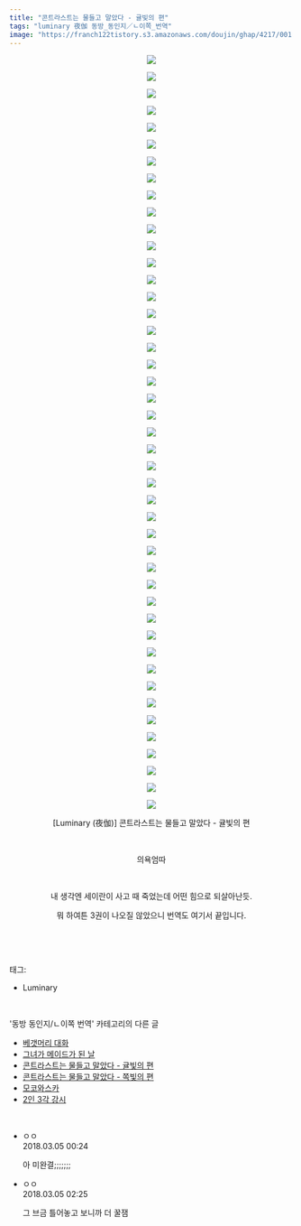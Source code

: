 ```yaml
---
title: "콘트라스트는 물들고 말았다 - 귤빛의 편"
tags: "luminary 夜伽 동방_동인지／ㄴ이쪽_번역"
image: "https://franch122tistory.s3.amazonaws.com/doujin/ghap/4217/001.jpg"
---
```

<div class="article">
<p style="text-align: center; clear: none; float: none;"><img src="{{ site.imgserver8 }}/ghap/4217/001.jpg"/></p>
<p style="text-align: center; clear: none; float: none;"><img src="{{ site.imgserver8 }}/ghap/4217/002.jpg"/></p>
<p style="text-align: center; clear: none; float: none;"><img src="{{ site.imgserver8 }}/ghap/4217/003.jpg"/></p>
<p style="text-align: center; clear: none; float: none;"><img src="{{ site.imgserver8 }}/ghap/4217/004.jpg"/></p>
<p style="text-align: center; clear: none; float: none;"><img src="{{ site.imgserver8 }}/ghap/4217/005.jpg"/></p>
<p style="text-align: center; clear: none; float: none;"><img src="{{ site.imgserver8 }}/ghap/4217/006.jpg"/></p>
<p style="text-align: center; clear: none; float: none;"><img src="{{ site.imgserver8 }}/ghap/4217/007.jpg"/></p>
<p style="text-align: center; clear: none; float: none;"><img src="{{ site.imgserver8 }}/ghap/4217/008.jpg"/></p>
<p style="text-align: center; clear: none; float: none;"><img src="{{ site.imgserver8 }}/ghap/4217/009.jpg"/></p>
<p style="text-align: center; clear: none; float: none;"><img src="{{ site.imgserver8 }}/ghap/4217/010.jpg"/></p>
<p style="text-align: center; clear: none; float: none;"><img src="{{ site.imgserver8 }}/ghap/4217/011.jpg"/></p>
<p style="text-align: center; clear: none; float: none;"><img src="{{ site.imgserver8 }}/ghap/4217/012.jpg"/></p>
<p style="text-align: center; clear: none; float: none;"><img src="{{ site.imgserver8 }}/ghap/4217/013.jpg"/></p>
<p style="text-align: center; clear: none; float: none;"><img src="{{ site.imgserver8 }}/ghap/4217/014.jpg"/></p>
<p style="text-align: center; clear: none; float: none;"><img src="{{ site.imgserver8 }}/ghap/4217/015.jpg"/></p>
<p style="text-align: center; clear: none; float: none;"><img src="{{ site.imgserver8 }}/ghap/4217/016.jpg"/></p>
<p style="text-align: center; clear: none; float: none;"><img src="{{ site.imgserver8 }}/ghap/4217/017.jpg"/></p>
<p style="text-align: center; clear: none; float: none;"><img src="{{ site.imgserver8 }}/ghap/4217/018.jpg"/></p>
<p style="text-align: center; clear: none; float: none;"><img src="{{ site.imgserver8 }}/ghap/4217/019.jpg"/></p>
<p style="text-align: center; clear: none; float: none;"><img src="{{ site.imgserver8 }}/ghap/4217/020.jpg"/></p>
<p style="text-align: center; clear: none; float: none;"><img src="{{ site.imgserver8 }}/ghap/4217/021.jpg"/></p>
<p style="text-align: center; clear: none; float: none;"><img src="{{ site.imgserver8 }}/ghap/4217/022.jpg"/></p>
<p style="text-align: center; clear: none; float: none;"><img src="{{ site.imgserver8 }}/ghap/4217/023.jpg"/></p>
<p style="text-align: center; clear: none; float: none;"><img src="{{ site.imgserver8 }}/ghap/4217/024.jpg"/></p>
<p style="text-align: center; clear: none; float: none;"><img src="{{ site.imgserver8 }}/ghap/4217/025.jpg"/></p>
<p style="text-align: center; clear: none; float: none;"><img src="{{ site.imgserver8 }}/ghap/4217/026.jpg"/></p>
<p style="text-align: center; clear: none; float: none;"><img src="{{ site.imgserver8 }}/ghap/4217/027.jpg"/></p>
<p style="text-align: center; clear: none; float: none;"><img src="{{ site.imgserver8 }}/ghap/4217/028.jpg"/></p>
<p style="text-align: center; clear: none; float: none;"><img src="{{ site.imgserver8 }}/ghap/4217/029.jpg"/></p>
<p style="text-align: center; clear: none; float: none;"><img src="{{ site.imgserver8 }}/ghap/4217/030.jpg"/></p>
<p style="text-align: center; clear: none; float: none;"><img src="{{ site.imgserver8 }}/ghap/4217/031.jpg"/></p>
<p style="text-align: center; clear: none; float: none;"><img src="{{ site.imgserver8 }}/ghap/4217/032.jpg"/></p>
<p style="text-align: center; clear: none; float: none;"><img src="{{ site.imgserver8 }}/ghap/4217/033.jpg"/></p>
<p style="text-align: center; clear: none; float: none;"><img src="{{ site.imgserver8 }}/ghap/4217/034.jpg"/></p>
<p style="text-align: center; clear: none; float: none;"><img src="{{ site.imgserver8 }}/ghap/4217/035.jpg"/></p>
<p style="text-align: center; clear: none; float: none;"><img src="{{ site.imgserver8 }}/ghap/4217/036.jpg"/></p>
<p style="text-align: center; clear: none; float: none;"><img src="{{ site.imgserver8 }}/ghap/4217/037.jpg"/></p>
<p style="text-align: center; clear: none; float: none;"><img src="{{ site.imgserver8 }}/ghap/4217/038.jpg"/></p>
<p style="text-align: center; clear: none; float: none;"><img src="{{ site.imgserver8 }}/ghap/4217/039.jpg"/></p>
<p style="text-align: center; clear: none; float: none;"><img src="{{ site.imgserver8 }}/ghap/4217/040.jpg"/></p>
<p style="text-align: center; clear: none; float: none;"><img src="{{ site.imgserver8 }}/ghap/4217/041.jpg"/></p>
<p style="text-align: center; clear: none; float: none;"><img src="{{ site.imgserver8 }}/ghap/4217/042.jpg"/></p>
<p style="text-align: center; clear: none; float: none;"><img src="{{ site.imgserver8 }}/ghap/4217/043.jpg"/></p>
<p style="text-align: center; clear: none; float: none;"><img src="{{ site.imgserver8 }}/ghap/4217/044.jpg"/></p>
<p style="text-align: center; clear: none; float: none;"><img src="{{ site.imgserver8 }}/ghap/4217/045.jpg"/></p>
<p style="text-align: center; clear: none; float: none;">[Luminary (夜伽)] 콘트라스트는 물들고 말았다 - 귤빛의 편</p>
<p style="text-align: center; clear: none; float: none;"><br/></p>
<p style="text-align: center; clear: none; float: none;">의욕엄따</p>
<p style="text-align: center; clear: none; float: none;"><br/></p>
<p style="text-align: center; clear: none; float: none;">내 생각엔 세이란이 사고 때 죽었는데 어떤 힘으로 되살아난듯.</p>
<p style="text-align: center; clear: none; float: none;">뭐 하여튼 3권이 나오질 않았으니 번역도 여기서 끝입니다.</p>
<p><br/></p>
</div><br/>
<div class="tagTrail">
<p>태그: </p>
<ul>
<li>Luminary</li>
</ul>
</div><br/>
<div class="another">
<p>'동방 동인지/ㄴ이쪽 번역' 카테고리의 다른 글</p>
<ul>
<li><a href="/ghap_4219">베갯머리 대화</a></li>
<li><a href="/ghap_4218">그녀가 메이드가 된 날</a></li>
<li><a href="/ghap_4217">콘트라스트는 물들고 말았다 - 귤빛의 편</a></li>
<li><a href="/ghap_4203">콘트라스트는 물들고 말았다 - 쪽빛의 편</a></li>
<li><a href="/ghap_4198">모코와스카</a></li>
<li><a href="/ghap_4196">2인 3각 강시</a></li>
</ul>
</div><br/>
<div class="cb_module cb_fluid">
<div class="cb_wrt cb_profile">
<div class="comment">
<ul>
<li class="cb_thumb_off" id="comment15212505">
<div class="cb_comment_area">
<div class="cb_info_area">
<div class="cb_section">
<span class="cb_nick_name">ㅇㅇ</span>
</div>
<div class="cb_section">
<span class="cb_date">2018.03.05 00:24 </span>
</div>
</div>
<div class="cb_dsc_comment">
<p class="cb_dsc">
											아 미완결;;;;;;;
										</p>
</div>
</div></li>
<li class="cb_thumb_off" id="comment15212583">
<div class="cb_comment_area">
<div class="cb_info_area">
<div class="cb_section">
<span class="cb_nick_name">ㅇㅇ</span>
</div>
<div class="cb_section">
<span class="cb_date">2018.03.05 02:25 </span>
</div>
</div>
<div class="cb_dsc_comment">
<p class="cb_dsc">
											그 브금 틀어놓고 보니까 더 꿀잼
										</p>
</div>
</div></li>
</ul>
</div>
</div><!-- commentList close -->
</div><br/>
